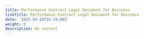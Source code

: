 ```yaml
---
title: Performance Contract Legal Document for Business
linkTitle: Performance Contract Legal Document for Business
date: '2025-04-24T16:18:00Z'
weight: 0
description: No content
---
```



